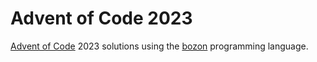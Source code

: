 # Advent of Code 2023

[Advent of Code](https://adventofcode.com/) 2023 solutions using the [bozon](https://github.com/Il-Capitano/bozon) programming language.
